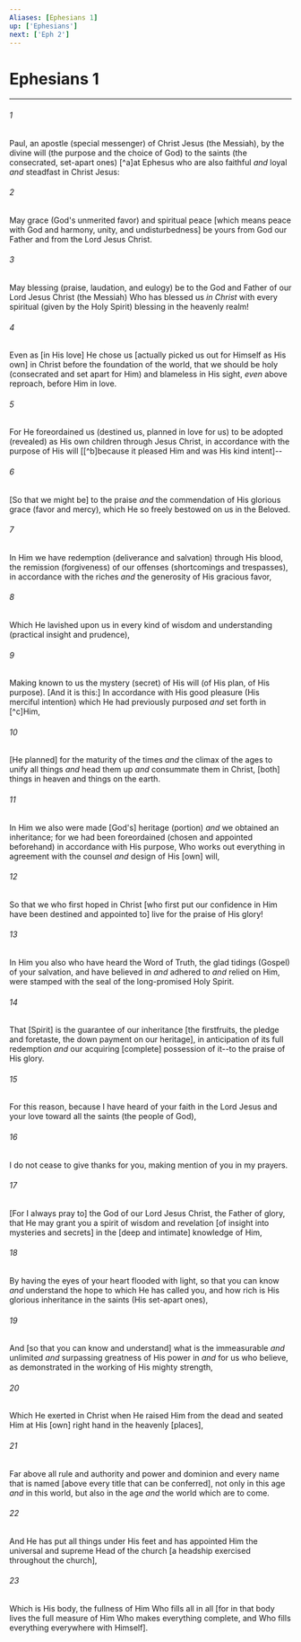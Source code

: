 ```yaml
---
Aliases: [Ephesians 1]
up: ['Ephesians']
next: ['Eph 2']
---
```

# Ephesians 1

***














###### 1 






Paul, an apostle (special messenger) of Christ Jesus (the Messiah), by the divine will (the purpose and the choice of God) to the saints (the consecrated, set-apart ones) [^a]at Ephesus who are also faithful _and_ loyal _and_ steadfast in Christ Jesus: 













###### 2 






May grace (God's unmerited favor) and spiritual peace [which means peace with God and harmony, unity, and undisturbedness] be yours from God our Father and from the Lord Jesus Christ. 













###### 3 






May blessing (praise, laudation, and eulogy) be to the God and Father of our Lord Jesus Christ (the Messiah) Who has blessed us _in Christ_ with every spiritual (given by the Holy Spirit) blessing in the heavenly realm! 













###### 4 






Even as [in His love] He chose us [actually picked us out for Himself as His own] in Christ before the foundation of the world, that we should be holy (consecrated and set apart for Him) and blameless in His sight, _even_ above reproach, before Him in love. 













###### 5 






For He foreordained us (destined us, planned in love for us) to be adopted (revealed) as His own children through Jesus Christ, in accordance with the purpose of His will [[^b]because it pleased Him and was His kind intent]-- 













###### 6 






[So that we might be] to the praise _and_ the commendation of His glorious grace (favor and mercy), which He so freely bestowed on us in the Beloved. 













###### 7 






In Him we have redemption (deliverance and salvation) through His blood, the remission (forgiveness) of our offenses (shortcomings and trespasses), in accordance with the riches _and_ the generosity of His gracious favor, 













###### 8 






Which He lavished upon us in every kind of wisdom and understanding (practical insight and prudence), 













###### 9 






Making known to us the mystery (secret) of His will (of His plan, of His purpose). [And it is this:] In accordance with His good pleasure (His merciful intention) which He had previously purposed _and_ set forth in [^c]Him, 













###### 10 






[He planned] for the maturity of the times _and_ the climax of the ages to unify all things _and_ head them up _and_ consummate them in Christ, [both] things in heaven and things on the earth. 













###### 11 






In Him we also were made [God's] heritage (portion) _and_ we obtained an inheritance; for we had been foreordained (chosen and appointed beforehand) in accordance with His purpose, Who works out everything in agreement with the counsel _and_ design of His [own] will, 













###### 12 






So that we who first hoped in Christ [who first put our confidence in Him have been destined and appointed to] live for the praise of His glory! 













###### 13 






In Him you also who have heard the Word of Truth, the glad tidings (Gospel) of your salvation, and have believed in _and_ adhered to _and_ relied on Him, were stamped with the seal of the long-promised Holy Spirit. 













###### 14 






That [Spirit] is the guarantee of our inheritance [the firstfruits, the pledge and foretaste, the down payment on our heritage], in anticipation of its full redemption _and_ our acquiring [complete] possession of it--to the praise of His glory. 













###### 15 






For this reason, because I have heard of your faith in the Lord Jesus and your love toward all the saints (the people of God), 













###### 16 






I do not cease to give thanks for you, making mention of you in my prayers. 













###### 17 






[For I always pray to] the God of our Lord Jesus Christ, the Father of glory, that He may grant you a spirit of wisdom and revelation [of insight into mysteries and secrets] in the [deep and intimate] knowledge of Him, 













###### 18 






By having the eyes of your heart flooded with light, so that you can know _and_ understand the hope to which He has called you, and how rich is His glorious inheritance in the saints (His set-apart ones), 













###### 19 






And [so that you can know and understand] what is the immeasurable _and_ unlimited _and_ surpassing greatness of His power in _and_ for us who believe, as demonstrated in the working of His mighty strength, 













###### 20 






Which He exerted in Christ when He raised Him from the dead and seated Him at His [own] right hand in the heavenly [places], 













###### 21 






Far above all rule and authority and power and dominion and every name that is named [above every title that can be conferred], not only in this age _and_ in this world, but also in the age _and_ the world which are to come. 













###### 22 






And He has put all things under His feet and has appointed Him the universal and supreme Head of the church [a headship exercised throughout the church], 













###### 23 






Which is His body, the fullness of Him Who fills all in all [for in that body lives the full measure of Him Who makes everything complete, and Who fills everything everywhere with Himself].
